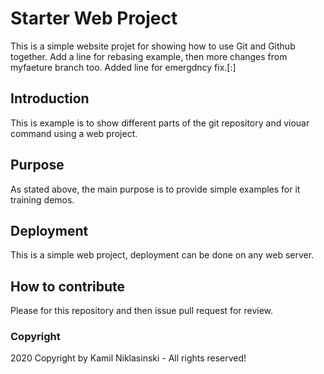 # Starter Web Project

This is a simple website projet for showing how to use Git and Github together. Add a line for rebasing example, then more changes from myfaeture branch too. Added line for emergdncy fix.[:]

## Introduction

This is example is to show different parts of the git repository and viouar command using a web project.

## Purpose

As stated above, the main purpose is to provide simple examples for it training demos.

## Deployment

This is a simple web project, deployment can be done on any web server.

## How to contribute

Please for this repository and then issue pull request for review.

### Copyright

2020 Copyright by Kamil Niklasinski - All rights reserved! 

